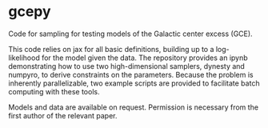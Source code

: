 # gcepy
Code for sampling for testing models of the Galactic center excess (GCE).

This code relies on jax for all basic definitions, building up to a log-likelihood for the model given the data.
The repository provides an ipynb demonstrating how to use two high-dimensional samplers, dynesty and numpyro, to derive constraints on the parameters.
Because the problem is inherently parallelizable, two example scripts are provided to facilitate batch computing with these tools.

Models and data are available on request.
Permission is necessary from the first author of the relevant paper.
